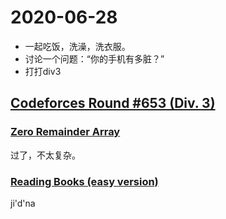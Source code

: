 # 2020-06-28

- 一起吃饭，洗澡，洗衣服。
- 讨论一个问题：“你的手机有多脏？”
- 打打div3

## [Codeforces Round #653 (Div. 3)](http://codeforces.com/contest/1374)

### [Zero Remainder Array](http://codeforces.com/contest/1374/problem/D)            

过了，不太复杂。

### [Reading Books (easy version)](http://codeforces.com/contest/1374/problem/E1)      

ji'd'na      